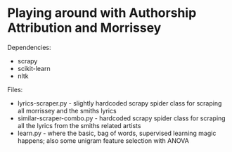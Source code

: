 Playing around with Authorship Attribution and Morrissey 
========================
Dependencies:
- scrapy 
- scikit-learn 
- nltk

Files:
- lyrics-scraper.py - slightly hardcoded scrapy spider class for scraping all morrissey and the smiths lyrics
- similar-scraper-combo.py - hardcoded scrapy spider class for scraping all the lyrics from the smiths related artists
- learn.py - where the basic, bag of words, supervised learning magic happens; also some unigram feature selection with ANOVA 
